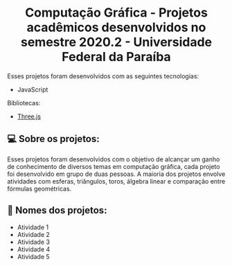 <h1 align="center"> Computação Gráfica - Projetos acadêmicos desenvolvidos no semestre 2020.2 - Universidade Federal da Paraíba </h1>

<p>Esses projetos foram desenvolvidos com as seguintes tecnologias: </p>
<ul>
  <li>JavaScript</li>
</ul>

<p>Bibliotecas: </p>
<ul>
  <li><a href="https://threejs.org/">Three.js</a></li>
</ul>

<h2>💻 Sobre os projetos: </h2>
<p>Esses projetos foram desenvolvidos com o objetivo de alcançar um ganho de conhecimento de diversos temas em computação gráfica, cada projeto foi desenvolvido em grupo de duas pessoas. A maioria dos projetos envolve atividades com esferas, triângulos, toros, álgebra linear e comparação entre fórmulas geométricas.</p>

<h2>📝 Nomes dos projetos: </h2>
<ul>
  <li>
    Atividade 1
  </li>
  <li>
    Atividade 2
  </li>
  <li>
    Atividade 3
  </li>
  <li>
    Atividade 4
  </li>
  <li>
    Atividade 5
  </li>
</ul>

